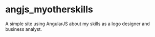 # angjs_myotherskills
A simple site using AngularJS about my skills as a logo designer and business analyst.
